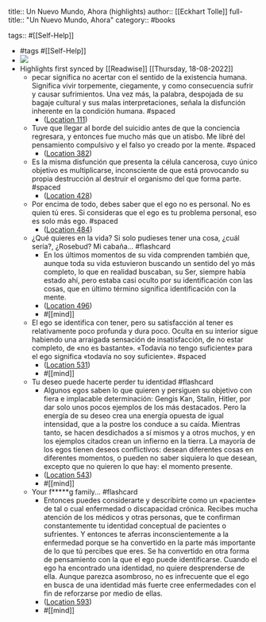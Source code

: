 title:: Un Nuevo Mundo, Ahora (highlights)
author:: [[Eckhart Tolle]]
full-title:: "Un Nuevo Mundo, Ahora"
category:: #books

tags:: #[[Self-Help]]

- #tags #[[Self-Help]]
- ![](https://images-na.ssl-images-amazon.com/images/I/51scQUjqgjL._SL200_.jpg)
- Highlights first synced by [[Readwise]] [[Thursday, 18-08-2022]]
	- pecar significa no acertar con el sentido de la existencia humana. Significa vivir torpemente, ciegamente, y como consecuencia sufrir y causar sufrimientos. Una vez más, la palabra, despojada de su bagaje cultural y sus malas interpretaciones, señala la disfunción inherente en la condición humana. #spaced
		- ([Location 111](https://readwise.io/to_kindle?action=open&asin=B0062XCI36&location=111))
	- Tuve que llegar al borde del suicidio antes de que la conciencia regresara, y entonces fue mucho más que un atisbo. Me libré del pensamiento compulsivo y el falso yo creado por la mente. #spaced
		- ([Location 382](https://readwise.io/to_kindle?action=open&asin=B0062XCI36&location=382))
	- Es la misma disfunción que presenta la célula cancerosa, cuyo único objetivo es multiplicarse, inconsciente de que está provocando su propia destrucción al destruir el organismo del que forma parte. #spaced
		- ([Location 428](https://readwise.io/to_kindle?action=open&asin=B0062XCI36&location=428))
	- Por encima de todo, debes saber que el ego no es personal. No es quien tú eres. Si consideras que el ego es tu problema personal, eso es solo más ego. #spaced
		- ([Location 484](https://readwise.io/to_kindle?action=open&asin=B0062XCI36&location=484))
	- ¿Qué quieres en la vida? Si solo pudieses tener una cosa, ¿cuál sería?, ¿Rosebud? Mi cabaña... #flashcard
		- En los últimos momentos de su vida comprenden también que, aunque toda su vida estuvieron buscando un sentido del yo más completo, lo que en realidad buscaban, su Ser, siempre había estado ahí, pero estaba casi oculto por su identificación con las cosas, que en último término significa identificación con la mente.
		- ([Location 496](https://readwise.io/to_kindle?action=open&asin=B0062XCI36&location=496))
		- #[[mind]]
	- El ego se identifica con tener, pero su satisfacción al tener es relativamente poco profunda y dura poco. Oculta en su interior sigue habiendo una arraigada sensación de insatisfacción, de no estar completo, de «no es bastante». «Todavía no tengo suficiente» para el ego significa «todavía no soy suficiente». #spaced
		- ([Location 531](https://readwise.io/to_kindle?action=open&asin=B0062XCI36&location=531))
		- #[[mind]]
	- Tu deseo puede hacerte perder tu identidad #flashcard
		- Algunos egos saben lo que quieren y persiguen su objetivo con fiera e implacable determinación: Gengis Kan, Stalin, Hitler, por dar solo unos pocos ejemplos de los más destacados. Pero la energía de su deseo crea una energía opuesta de igual intensidad, que a la postre los conduce a su caída. Mientras tanto, se hacen desdichados a sí mismos y a otros muchos, y en los ejemplos citados crean un infierno en la tierra. La mayoría de los egos tienen deseos conflictivos: desean diferentes cosas en diferentes momentos, o pueden no saber siquiera lo que desean, excepto que no quieren lo que hay: el momento presente.
		- ([Location 543](https://readwise.io/to_kindle?action=open&asin=B0062XCI36&location=543))
		- #[[mind]]
	- Your f*****g family... #flashcard
		- Entonces puedes considerarte y describirte como un «paciente» de tal o cual enfermedad o discapacidad crónica. Recibes mucha atención de los médicos y otras personas, que te confirman constantemente tu identidad conceptual de pacientes o sufrientes. Y entonces te aferras inconscientemente a la enfermedad porque se ha convertido en la parte más importante de lo que tú percibes que eres. Se ha convertido en otra forma de pensamiento con la que el ego puede identificarse. Cuando el ego ha encontrado una identidad, no quiere desprenderse de ella. Aunque parezca asombroso, no es infrecuente que el ego en busca de una identidad más fuerte cree enfermedades con el fin de reforzarse por medio de ellas.
		- ([Location 593](https://readwise.io/to_kindle?action=open&asin=B0062XCI36&location=593))
		- #[[mind]]
